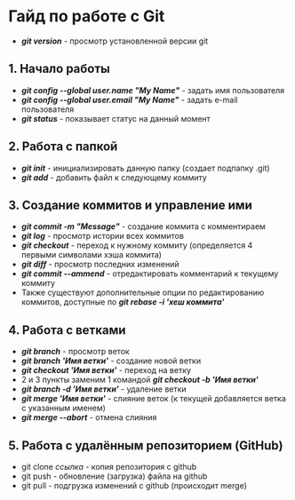 # Гайд по работе с Git
* ***git version*** - просмотр установленной версии git
## 1. Начало работы
* ***git config --global user.name "My Name"*** - задать имя пользователя
* ***git config --global user.email "My Name"*** - задать e-mail пользователя
* ***git status*** - показывает статус на данный момент
## 2. Работа с папкой
* ***git init*** - инициализировать данную папку (создает подпапку .git)
* ***git add*** - добавить файл к следующему коммиту
## 3. Создание коммитов и управление ими
* ***git commit -m "Message"*** - создание коммита с комментираем
* ***git log*** - просмотр истории всех коммитов
* ***git checkout*** - переход к нужному коммиту (определяется 4 первыми символами хэша коммита)
* ***git diff*** - просмотр последних изменений
* ***git commit --ammend*** - отредактировать комментарий к текущему коммиту
* Также существуют дополнительные опции по редактированию коммитов, доступные по ***git rebase -i 'хеш коммита'***

## 4. Работа с ветками
* ***git branch*** - просмотр веток
* ***git branch 'Имя ветки'*** - создание новой ветки
* ***git checkout 'Имя ветки'*** - переход на ветку
* 2 и 3 пункты заменим 1 командой ***git checkout -b 'Имя ветки'***
* ***git branch -d 'Имя ветки'*** - удаление ветки
* ***git merge 'Имя ветки'*** - слияние веток (к текущей добавляется ветка с указанным именем)
* ***git merge --abort*** - отмена слияния

## 5. Работа с удалённым репозиторием (GitHub)
* git clone _ссылка_ - копия репозитория с github
* git push - обновление (загрузка) файла на github 
* git pull - подгрузка изменений с github (происходит merge)